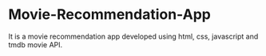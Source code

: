 # Movie-Recommendation-App
It is a movie recommendation app developed using html, css, javascript and tmdb movie API.

